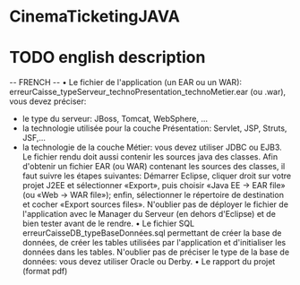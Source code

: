 # CinemaTicketingJAVA

# TODO english description

-- FRENCH --
• Le fichier de l'application (un EAR ou un WAR): erreurCaisse_typeServeur_technoPresentation_technoMetier.ear (ou .war), vous devez préciser:
- le type du serveur: JBoss, Tomcat, WebSphere, ...
- la technologie utilisée pour la couche Présentation: Servlet, JSP, Struts, JSF,...
- la technologie de la couche Métier: vous devez utiliser JDBC ou EJB3.
Le fichier rendu doit aussi contenir les sources java des classes. Afin d'obtenir un fichier EAR (ou WAR) contenant les sources des classes, il faut suivre les étapes suivantes: Démarrer Eclipse, cliquer droit sur votre projet J2EE et sélectionner «Export», puis choisir «Java EE → EAR file» (ou «Web → WAR file»); enfin, sélectionner le répertoire de destination et cocher «Export sources files». N'oublier pas de déployer le fichier de l'application avec le Manager du Serveur (en dehors d'Eclipse) et de bien tester avant de le rendre.
• Le fichier SQL erreurCaisseDB_typeBaseDonnées.sql permettant de créer la base de données, de créer les tables utilisées par l'application et d'initialiser les données dans les tables. N'oublier pas de préciser le type de la base de données: vous devez utiliser Oracle ou Derby.
• Le rapport du projet (format pdf)
